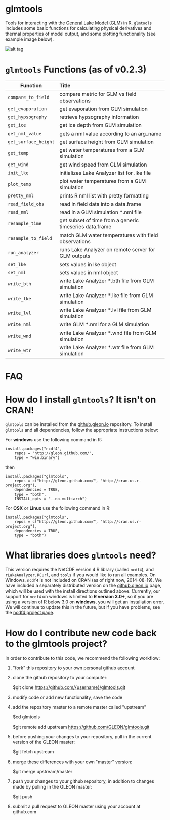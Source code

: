 glmtools
=====

Tools for interacting with the [General Lake Model (GLM)](http://aed.see.uwa.edu.au/research/models/GLM/ "General Lake Model's website") in R. `glmtools` includes some basic functions for calculating physical derivatives and thermal properties of model output, and some plotting functionality (see example image below).

![alt tag](http://github.gleon.io/images/test_figure.png)

`glmtools` Functions (as of v0.2.3)
=====
| Function       | Title           |
| ------------- |:-------------|
| `compare_to_field` | compare metric for GLM vs field observations |
| `get_evaporation`  | get evaporation from GLM simulation |
| `get_hypsography` | retrieve hypsography information |
| `get_ice` | get ice depth from GLM simulation |
| `get_nml_value` | gets a nml value according to an arg_name |
| `get_surface_height` | get surface height from GLM simulation |
| `get_temp` | get water temperatures from a GLM simulation |
| `get_wind` | get wind speed from GLM simulation |
| `init_lke` | initializes Lake Analyzer list for .lke file |
| `plot_temp` | plot water temperatures from a GLM simulation |
| `pretty_nml` | prints R nml list with pretty formatting |
| `read_field_obs` | read in field data into a data.frame |
| `read_nml` | read in a GLM simulation *.nml file |
| `resample_time` | get subset of time from a generic timeseries data.frame |
| `resample_to_field` | match GLM water temperatures with field observations |
| `run_analyzer` | runs Lake Analyzer on remote server for GLM outputs |
| `set_lke` | sets values in lke object |
| `set_nml` | sets values in nml object |
| `write_bth` | write Lake Analyzer *.bth file from GLM simulation |
| `write_lke` | write Lake Analyzer *.lke file from GLM simulation |
| `write_lvl` | write Lake Analyzer *.lvl file from GLM simulation |
| `write_nml` | write GLM *.nml for a GLM simulation |
| `write_wnd` | write Lake Analyzer *.wnd file from GLM simulation |
| `write_wtr` | write Lake Analyzer *.wtr file from GLM simulation |

FAQ
=====

How do I install `glmtools`? It isn't on CRAN!
===
`glmtools` can be installed from the [github.gleon.io](http://github.gleon.io "GLEON's github page") repository. To install `glmtools` and all dependencies, follow the appropriate instructions below:

For **windows**
use the following command in R:
    
    install.packages("ncdf4",
        repos = "http://gleon.github.com/",
        type = "win.binary")

then
    
    install.packages("glmtools", 
        repos = c("http://gleon.github.com/", "http://cran.us.r-project.org"),
        dependencies = TRUE,
        type = "both",
        INSTALL_opts = "--no-multiarch")

For **OSX** or **Linux**
use the following command in R:

    install.packages("glmtools", 
        repos = c("http://gleon.github.com/", "http://cran.us.r-project.org"),
        dependencies = TRUE,
        type = "both")
        
What libraries does `glmtools` need?
===
This version requires the NetCDF version 4 R library (called `ncdf4`), and `rLakeAnalyzer`, `RCurl`, and `tools` if you would like to run all examples. 
On Windows, `ncdf4` is not included on CRAN (as of right now, 2014-08-19). We have included a separately distributed version
on the [github.gleon.io](http://github.gleon.io "GLEON's github page") page, which will be used with the install directions outlined above. Currently, our support for `ncdf4` on windows is limited to **R version 3.0+**, so if you are using a version of R below 3.0 on **windows**, you will get an installation error. We will continue to update this in the future, but if you have problems, see the [ncdf4 project page](http://cirrus.ucsd.edu/~pierce/ncdf/ "ncdf4 project page"). 

How do I contribute new code back to the glmtools project?
===

In order to contribute to this code, we recommend the following workflow: 

1) "fork" this repository to your own personal github account

2) clone the github repository to your computer:

	$git clone https://github.com/{username}/glmtools.git

3) modify code or add new functionality, save the code

4) add the repository master to a remote master called "upstream"

	$cd glmtools

	$git remote add upstream https://github.com/GLEON/glmtools.git

5) before pushing your changes to your repository, pull in the current version of the GLEON master:

	$git fetch upstream

6) merge these differences with your own "master" version:

	$git merge upstream/master

7) push your changes to your github repository, in addition to changes made by pulling in the GLEON master:

	$git push

8) submit a pull request to GLEON master using your account at github.com

